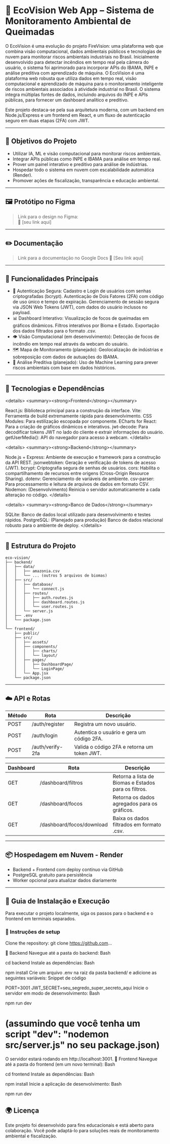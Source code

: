 # 🌿 EcoVision Web App – Sistema de Monitoramento Ambiental de Queimadas
O EcoVision é uma evolução do projeto FireVision: uma plataforma web que combina visão computacional, dados ambientais públicos e tecnologias de nuvem para monitorar riscos ambientais industriais no Brasil. Inicialmente desenvolvido para detectar incêndios em tempo real pela câmera do usuário, o sistema foi aprimorado para incorporar APIs do IBAMA, INPE e análise preditiva com aprendizado de máquina. O EcoVision é uma plataforma web robusta que utiliza dados em tempo real, visão computacional e aprendizado de máquina para o monitoramento inteligente de riscos ambientais associados à atividade industrial no Brasil. O sistema integra múltiplas fontes de dados, incluindo arquivos do INPE e APIs públicas, para fornecer um dashboard analítico e preditivo.

Este projeto destaca-se pela sua arquitetura moderna, com um backend em Node.js/Express e um frontend em React, e um fluxo de autenticação seguro em duas etapas (2FA) com JWT.

--- 

## 🎯 Objetivos do Projeto
- Utilizar IA, ML e visão computacional para monitorar riscos ambientais.
- Integrar APIs públicas como INPE e IBAMA para análise em tempo real.
- Prover um painel interativo e preditivo para análise de indústrias.
- Hospedar todo o sistema em nuvem com escalabilidade automática (Render).
- Promover ações de fiscalização, transparência e educação ambiental.

---

## 🖼️ Protótipo no Figma

> Link para o design no Figma:  
📌 [seu link aqui]

---

## ✏️ Documentação

> Link para a documentação no Google Docs
📌 [Seu link aqui]

---

## 🚀 Funcionalidades Principais
- 🔐 Autenticação Segura:
Cadastro e Login de usuários com senhas criptografadas (bcrypt).
Autenticação de Dois Fatores (2FA) com código de uso único e tempo de expiração.
Gerenciamento de sessão segura via JSON Web Tokens (JWT), com dados do usuário inclusos no payload.
- 📊 Dashboard Interativo:
Visualização de focos de queimadas em gráficos dinâmicos.
Filtros interativos por Bioma e Estado.
Exportação dos dados filtrados para o formato .csv.
- 👁️ Visão Computacional (em desenvolvimento):
Detecção de focos de incêndio em tempo real através da webcam do usuário.
- 🗺️ Mapa de Monitoramento (planejado):
Geolocalização de indústrias e sobreposição com dados de autuações do IBAMA.
- 🧠 Análise Preditiva (planejado):
Uso de Machine Learning para prever riscos ambientais com base em dados históricos.

---

## 🧪 Tecnologias e Dependências
&lt;details>
&lt;summary>&lt;strong>Frontend&lt;/strong>&lt;/summary>

React.js: Biblioteca principal para a construção da interface.
Vite: Ferramenta de build extremamente rápida para desenvolvimento.
CSS Modules: Para estilização escopada por componente.
ECharts for React: Para a criação de gráficos dinâmicos e interativos.
jwt-decode: Para decodificar tokens JWT no lado do cliente e extrair informações do usuário.
getUserMedia(): API do navegador para acesso à webcam.
&lt;/details>

&lt;details>
&lt;summary>&lt;strong>Backend&lt;/strong>&lt;/summary>

Node.js + Express: Ambiente de execução e framework para a construção da API REST.
jsonwebtoken: Geração e verificação de tokens de acesso (JWT).
bcrypt: Criptografia segura de senhas de usuários.
cors: Habilita o compartilhamento de recursos entre origens (Cross-Origin Resource Sharing).
dotenv: Gerenciamento de variáveis de ambiente.
csv-parser: Para processamento e leitura de arquivos de dados em formato CSV.
Nodemon: (Desenvolvimento) Reinicia o servidor automaticamente a cada alteração no código.
&lt;/details>

&lt;details>
&lt;summary>&lt;strong>Banco de Dados&lt;/strong>&lt;/summary>

SQLite: Banco de dados local utilizado para desenvolvimento e testes rápidos.
PostgreSQL: (Planejado para produção) Banco de dados relacional robusto para o ambiente de deploy.
&lt;/details>

---

## 📁 Estrutura do Projeto
```text
eco-vision/
├── backend/
│   ├── data/
│   │   ├── amazonia.csv
│   │   └── ... (outros 5 arquivos de biomas)
│   ├── src/
│   │   ├── database/
│   │   │   └── connect.js
│   │   ├── routes/
│   │   │   ├── auth.routes.js
│   │   │   ├── dashboard.routes.js
│   │   │   └── user.routes.js
│   │   └── server.js
│   ├── .env
│   └── package.json
│
└── frontend/
    ├── public/
    ├── src/
    │   ├── assets/
    │   ├── components/
    │   │   ├── charts/
    │   │   └── layout/
    │   ├── pages/
    │   │   ├── DashboardPage/
    │   │   └── LoginPage/
    │   └── App.jsx
    └── package.json
```
---

## ☁️ API e Rotas

| Método  | Rota             | Descrição                                   |
|---------|------------------|---------------------------------------------|
| POST    | /auth/register   | Registra um novo usuário.                   |
| POST    | /auth/login      | Autentica o usuário e gera um código 2FA.   |
| POST    | /auth/verify-2fa | Valida o código 2FA e retorna um token JWT. |

| Dashboard | Rota                      | Descrição                                           |
|-----------|---------------------------|-----------------------------------------------------|
| GET       | /dashboard/filtros        | Retorna a lista de Biomas e Estados para os filtros.|
| GET       | /dashboard/focos          | Retorna os dados agregados para os gráficos.        |
| GET       | /dashboard/focos/download | Baixa os dados filtrados em formato .csv.           |

---

## 📦 Hospedagem em Nuvem - Render
- Backend + Frontend com deploy contínuo via GitHub
- PostgreSQL gratuito para persistência
- Worker opcional para atualizar dados diariamente

---

## 💾 Guia de Instalação e Execução
Para executar o projeto localmente, siga os passos para o backend e o frontend em terminais separados.

### 🔧 Instruções de setup

Clone the repository:
git clone https://github.com...

🔧 Backend
Navegue até a pasta do backend:
Bash

cd backend
Instale as dependências:
Bash

npm install
Crie um arquivo .env na raiz da pasta backend/ e adicione as seguintes variáveis:
Snippet de código

PORT=3001
JWT_SECRET=seu_segredo_super_secreto_aqui
Inicie o servidor em modo de desenvolvimento:
Bash

npm run dev
# (assumindo que você tenha um script "dev": "nodemon src/server.js" no seu package.json)
O servidor estará rodando em http://localhost:3001.
🔧 Frontend
Navegue até a pasta do frontend (em um novo terminal):
Bash

cd frontend
Instale as dependências:
Bash

npm install
Inicie a aplicação de desenvolvimento:
Bash

npm run dev

## 🌍 Licença
Este projeto foi desenvolvido para fins educacionais e está aberto para colaboração.
Você pode adaptá-lo para soluções reais de monitoramento ambiental e fiscalização.
